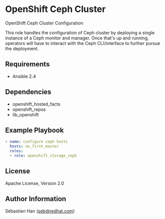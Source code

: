 OpenShift Ceph Cluster
===========================

OpenShift Ceph Cluster Configuration

This role handles the configuration of Ceph cluster by deploying a single instance of a Ceph monitor and manager.
Once that's up and running, operators will have to interact with the Ceph CLI/interface to further pursue the deployment.

Requirements
------------

* Ansible 2.4

Dependencies
------------

* openshift_hosted_facts
* openshift_repos
* lib_openshift

Example Playbook
----------------

```yaml
- name: configure ceph hosts
  hosts: oo_first_master
  roles:
  - role: openshift_storage_ceph
```

License
-------

Apache License, Version 2.0

Author Information
------------------

Sébastien Han (seb@redhat.com)
